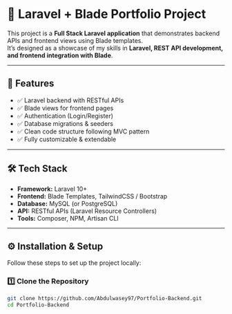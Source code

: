 # 📌 Laravel + Blade Portfolio Project  

This project is a **Full Stack Laravel application** that demonstrates backend APIs and frontend views using Blade templates.  
It’s designed as a showcase of my skills in **Laravel, REST API development, and frontend integration with Blade**.  

---

## 🚀 Features  

- ✅ Laravel backend with RESTful APIs  
- ✅ Blade views for frontend pages  
- ✅ Authentication (Login/Register)  
- ✅ Database migrations & seeders  
- ✅ Clean code structure following MVC pattern  
- ✅ Fully customizable & extendable  

---

## 🛠️ Tech Stack  

- **Framework:** Laravel 10+  
- **Frontend:** Blade Templates, TailwindCSS / Bootstrap  
- **Database:** MySQL (or PostgreSQL)  
- **API:** RESTful APIs (Laravel Resource Controllers)  
- **Tools:** Composer, NPM, Artisan CLI  

---

## ⚙️ Installation & Setup  

Follow these steps to set up the project locally:  

### 1️⃣ Clone the Repository  
```bash
git clone https://github.com/Abdulwasey97/Portfolio-Backend.git
cd Portfolio-Backend
